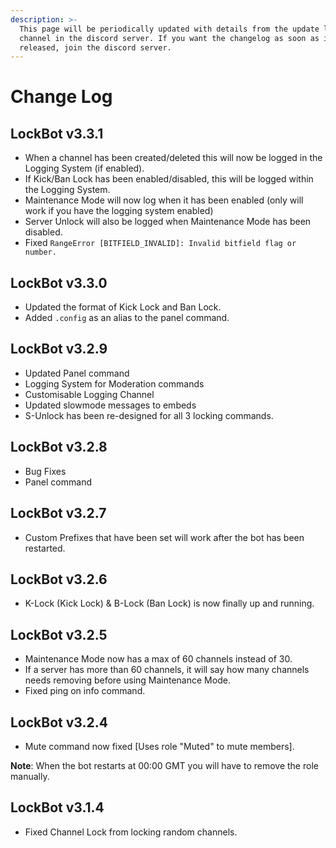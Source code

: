 ```yaml
---
description: >-
  This page will be periodically updated with details from the update log
  channel in the discord server. If you want the changelog as soon as it is
  released, join the discord server.
---
```


# Change Log

## LockBot v3.3.1

* When a channel has been created/deleted this will now be logged in the Logging System \(if enabled\).
* If Kick/Ban Lock has been enabled/disabled, this will be logged within the Logging System.
* Maintenance Mode will now log when it has been enabled \(only will work if you have the logging system enabled\) 
* Server Unlock will also be logged when Maintenance Mode has been disabled.
* Fixed `RangeError [BITFIELD_INVALID]: Invalid bitfield flag or number.`

## LockBot v3.3.0

* Updated the format of Kick Lock and Ban Lock.
* Added `.config` as an alias to the panel command.

## LockBot v3.2.9

* Updated Panel command
* Logging System for Moderation commands
* Customisable Logging Channel
* Updated slowmode messages to embeds
* S-Unlock has been re-designed for all 3 locking commands.

## LockBot v3.2.8

* Bug Fixes
* Panel command 

## LockBot v3.2.7

* Custom Prefixes that have been set will work after the bot has been restarted.

## LockBot v3.2.6

* K-Lock \(Kick Lock\) & B-Lock \(Ban Lock\) is now finally up and running.

## LockBot v3.2.5

* Maintenance Mode now has a max of 60 channels instead of 30.
* If a server has more than 60 channels, it will say how many channels needs removing before using Maintenance Mode.
* Fixed ping on info command.

## LockBot v3.2.4

* Mute command now fixed \[Uses role "Muted" to mute members\].

**Note**: When the bot restarts at 00:00 GMT you will have to remove the role manually.

## LockBot v3.1.4

* Fixed Channel Lock from locking random channels.

